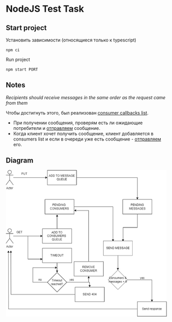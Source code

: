 # NodeJS Test Task

## Start project

Установить зависимости (относящиеся только к typescript)

```
npm ci
```

Run project

```
npm start PORT
```

## Notes

*Recipients should receive messages in the same order as the request came from them*

Чтобы достигнуть этого, был реализован [consumer callbacks list](./src/queue.ts#L6). 

* При получении сообщения, проверям есть ли ожидающие потребители и [отправляем](./src/queue.ts#L18) сообщение. 
* Когда клиент хочет получить сообщение, клиент добавляется в consumers list и если в очереди уже есть сообщение - [отправляем](./src/queue.ts#L32) его.

## Diagram

![Как работает очередь](image.png)

